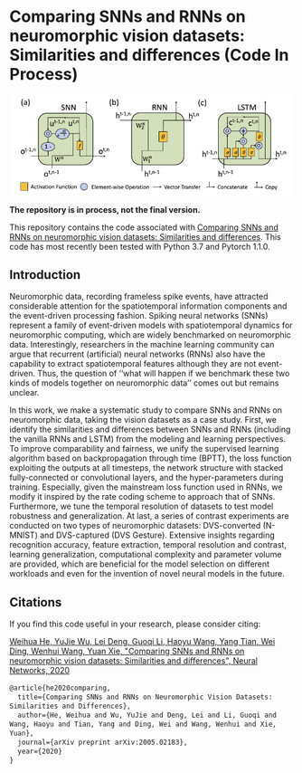 # Comparing SNNs and RNNs on neuromorphic vision datasets: Similarities and differences (Code In Process)

![Neural Models](figs/neuralModels.png)  

**The repository is in process, not the final version.**

This repository contains the code associated with [Comparing SNNs and RNNs on neuromorphic vision datasets: Similarities and differences](https://arxiv.org/abs/2005.02183). This code has most recently been tested with Python 3.7 and Pytorch 1.1.0.

## Introduction
Neuromorphic data, recording frameless spike events, have attracted considerable attention for the spatiotemporal information components and the event-driven processing fashion. Spiking neural networks (SNNs) represent a family of event-driven models with spatiotemporal dynamics for neuromorphic computing, which are widely benchmarked on neuromorphic data. Interestingly, researchers in the machine learning community can argue that recurrent (artificial) neural networks (RNNs) also have the capability to extract spatiotemporal features although they are not event-driven. Thus, the question of ‘‘what will happen if we benchmark these two kinds of models together on neuromorphic data’’ comes out but remains unclear.

In this work, we make a systematic study to compare SNNs and RNNs on neuromorphic data, taking the vision datasets as a case study. First, we identify the similarities and differences between SNNs and RNNs (including the vanilla RNNs and LSTM) from the modeling and learning perspectives. To improve comparability and fairness, we unify the supervised learning algorithm based on backpropagation through time (BPTT), the loss function exploiting the outputs at all timesteps, the network structure with stacked fully-connected or convolutional layers, and the hyper-parameters during training. Especially, given the mainstream loss function used in RNNs, we modify it inspired by the rate coding scheme to approach that of SNNs. Furthermore, we tune the temporal resolution of datasets to test model robustness and generalization. At last, a series of contrast experiments are conducted on two types of neuromorphic datasets: DVS-converted (N-MNIST) and DVS-captured (DVS Gesture). Extensive insights regarding recognition accuracy, feature extraction, temporal resolution and contrast, learning generalization, computational complexity and parameter volume are provided, which are beneficial for the model selection on different workloads and even for the invention of novel neural models in the future.

## Citations

If you find this code useful in your research, please consider citing:

[Weihua He, YuJie Wu, Lei Deng, Guoqi Li, Haoyu Wang, Yang Tian, Wei Ding, Wenhui Wang, Yuan Xie, "Comparing SNNs and RNNs on neuromorphic vision datasets: Similarities and differences", Neural Networks, 2020](https://arxiv.org/abs/2005.02183)

```
@article{he2020comparing,
  title={Comparing SNNs and RNNs on Neuromorphic Vision Datasets: Similarities and Differences},
  author={He, Weihua and Wu, YuJie and Deng, Lei and Li, Guoqi and Wang, Haoyu and Tian, Yang and Ding, Wei and Wang, Wenhui and Xie, Yuan},
  journal={arXiv preprint arXiv:2005.02183},
  year={2020}
}
```
